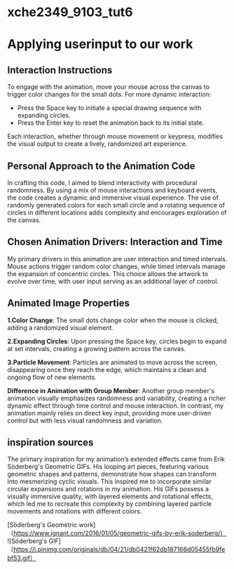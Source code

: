# xche2349_9103_tut6
# Applying userinput to our work 
## **Interaction Instructions**
To engage with the animation, move your mouse across the canvas to trigger color changes for the small dots. For more dynamic interaction:

- Press the Space key to initiate a special drawing sequence with expanding circles.
- Press the Enter key to reset the animation back to its initial state.

Each interaction, whether through mouse movement or keypress, modifies the visual output to create a lively, randomized art experience.

## **Personal Approach to the Animation Code**
In crafting this code, I aimed to blend interactivity with procedural randomness. By using a mix of mouse interactions and keyboard events, the code creates a dynamic and immersive visual experience. The use of randomly generated colors for each small circle and a rotating sequence of circles in different locations adds complexity and encourages exploration of the canvas.

## **Chosen Animation Drivers: Interaction and Time**
My primary drivers in this animation are user interaction and timed intervals. Mouse actions trigger random color changes, while timed intervals manage the expansion of concentric circles. This choice allows the artwork to evolve over time, with user input serving as an additional layer of control.

## **Animated Image Properties**

**1.Color Change**: The small dots change color when the mouse is clicked, adding a randomized visual element.

**2.Expanding Circles**: Upon pressing the Space key, circles begin to expand at set intervals, creating a growing pattern across the canvas.

**3.Particle Movement**: Particles are animated to move across the screen, disappearing once they reach the edge, which maintains a clean and ongoing flow of new elements.

**Difference in Animation with Group Member**: Another group member's animation visually emphasizes randomness and variability, creating a richer dynamic effect through time control and mouse interaction. In contrast, my animation mainly relies on direct key input, providing more user-driven control but with less visual randomness and variation.

## **inspiration sources**
The primary inspiration for my animation’s extended effects came from Erik Söderberg's Geometric GIFs. His looping art pieces, featuring various geometric shapes and patterns, demonstrate how shapes can transform into mesmerizing cyclic visuals. This inspired me to incorporate similar circular expansions and rotations in my animation. His GIFs possess a visually immersive quality, with layered elements and rotational effects, which led me to recreate this complexity by combining layered particle movements and rotations with different colors.

[Söderberg's Geometric work]（https://www.ignant.com/2016/01/05/geometric-gifs-by-erik-soderberg/）
![Söderberg's GIF]（https://i.pinimg.com/originals/db/04/21/db0421f62db187166d05455fb9febf53.gif）